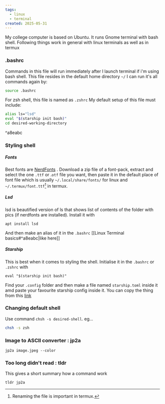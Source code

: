 ```yaml
---
tags:
  - linux
  - terminal
created: 2025-05-31
---
```


My college computer is based on Ubuntu. It runs Gnome terminal with bash shell. Following things work in general with linux terminals as well as in termux
### .bashrc
Commands in this file will run immediately after I launch terminal if i'm using bash shell.
This file resides in the default home directory `~/`
I can  run it's all commands again by:
```bash
source .bashrc
```
For zsh shell, this file is named as `.zshrc`
My default setup of this file must include:
```bash
alias ls="lsd"
eval "$(starship init bash)"
cd desired-working-directory
```
^a8eabc

### Styling shell
##### Fonts
Best fonts are [NerdFonts](https://www.nerdfonts.com/font-downloads) . Download a zip file of a font-pack, extract and select the one `.ttf` or .`otf` file you want, then paste it in the default place of font file which is usually `~/.local/share/fonts/` for linux and `~/.termux/font.ttf`[^1] in termux.

[^1]: Renaming the file is important in termux.
##### Lsd 
lsd is beautified version of ls that shows list of contents of the folder with pics (if nerdfonts are installed). Install it with
```shell
apt install lsd
```
And then make an alias of it in the `.bashrc` [[Linux Terminal basics#^a8eabc|like here]]
##### Starship
This is best when it comes to styling the shell. Initialise it in the `.bashrc` or `.zshrc` with
```shell
eval "$(starship init bash)"
```
Find your `.config` folder and then make a file named `starship.toml` inside it amd paste your favourite starship config inside it. You can copy the thing from this [link](https://github.com/starship/starship/discussions/1107)

### Changing default shell
Use  command `chsh -s desired-shell`. eg...
```bash
chsh -s zsh
```
### Image to ASCII converter  : jp2a
```shell
jp2a image.jpeg --color
```
### Too long didn't read : tldr
This gives a short summary how a command work
```shell
tldr jp2a
```
